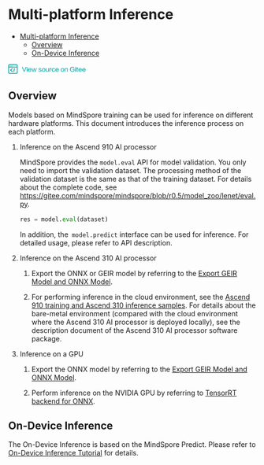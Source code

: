 # Multi-platform Inference

<!-- TOC -->

- [Multi-platform Inference](#multi-platform-inference)
    - [Overview](#overview)
    - [On-Device Inference](#on-device-inference)

<!-- /TOC -->

<a href="https://gitee.com/mindspore/docs/blob/r0.5/tutorials/source_en/use/multi_platform_inference.md" target="_blank"><img src="../_static/logo_source.png"></a>

## Overview

Models based on MindSpore training can be used for inference on different hardware platforms. This document introduces the inference process on each platform.

1. Inference on the Ascend 910 AI processor

   MindSpore provides the `model.eval` API for model validation. You only need to import the validation dataset. The processing method of the validation dataset is the same as that of the training dataset. For details about the complete code, see <https://gitee.com/mindspore/mindspore/blob/r0.5/model_zoo/lenet/eval.py>.

   ```python
   res = model.eval(dataset)
   ```
   
   In addition, the` model.predict` interface can be used for inference. For detailed usage, please refer to API description.

2. Inference on the Ascend 310 AI processor

   1. Export the ONNX or GEIR model by referring to the [Export GEIR Model and ONNX Model](https://www.mindspore.cn/tutorial/en/master/use/saving_and_loading_model_parameters.html#geironnx).

   2. For performing inference in the cloud environment, see the [Ascend 910 training and Ascend 310 inference samples](https://support.huaweicloud.com/bestpractice-modelarts/modelarts_10_0026.html). For details about the bare-metal environment (compared with the cloud environment where the Ascend 310 AI processor is deployed locally), see the description document of the Ascend 310 AI processor software package.

3. Inference on a GPU

   1. Export the ONNX model by referring to the [Export GEIR Model and ONNX Model](https://www.mindspore.cn/tutorial/en/master/use/saving_and_loading_model_parameters.html#geironnx).

   2. Perform inference on the NVIDIA GPU by referring to [TensorRT backend for ONNX](https://github.com/onnx/onnx-tensorrt).

## On-Device Inference

The On-Device Inference is based on the MindSpore Predict. Please refer to [On-Device Inference Tutorial](https://www.mindspore.cn/tutorial/en/master/advanced_use/on_device_inference.html) for details.
